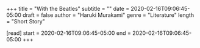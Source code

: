+++
title = "With the Beatles"
subtitle = ""
date = 2020-02-16T09:06:45-05:00
draft = false
author = "Haruki Murakami"
genre = "Literature"
length = "Short Story"

[read]
  start = 2020-02-16T09:06:45-05:00
  end = 2020-02-16T09:06:45-05:00
+++
